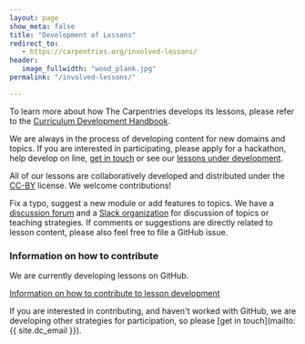```yaml
---
layout: page
show_meta: false
title: "Development of Lessons"
redirect_to:
   - https://carpentries.org/involved-lessons/
header:
   image_fullwidth: "wood_plank.jpg"
permalink: "/involved-lessons/"

---
```


To learn more about how The Carpentries develops its lessons, please refer to the [Curriculum Development Handbook](https://carpentries.github.io/curriculum-development/).

We are always in the process of developing content for new domains and topics.
If you are interested in participating, please apply for a hackathon,
help develop on line, [get in touch](https://carpentries.org/contact/) or see our [lessons under
development](/lessons/#materials-in-early-development).

All of our lessons are collaboratively developed and distributed under the
[CC-BY](https://creativecommons.org/licenses/by/2.0/) license. We welcome
contributions!

Fix a typo, suggest a new module or add features to topics. We have a
[discussion forum](https://carpentries.topicbox.com/) and a [Slack organization](http://slack-invite.carpentries.org/) for discussion of
topics or teaching strategies. If comments or suggestions are directly
related to lesson content, please also feel free to file a GitHub issue.

### Information on how to contribute

We are currently developing lessons on GitHub.

[Information on how to contribute to lesson development](https://github.com/carpentries/lesson-example/blob/gh-pages/CONTRIBUTING.md)

If you are interested in contributing, and haven't worked with GitHub, we are developing other strategies for participation, so please [get in touch](mailto:{{ site.dc_email }}).
